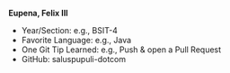 **Eupena, Felix III**

- Year/Section: e.g., BSIT-4
- Favorite Language: e.g., Java
- One Git Tip Learned: e.g., Push & open a Pull Request
- GitHub: saluspupuli-dotcom